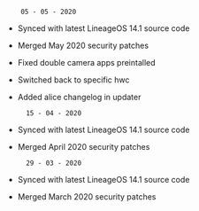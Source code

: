         05 - 05 - 2020
* Synced with latest LineageOS 14.1 source code
* Merged May 2020 security patches
* Fixed double camera apps preintalled
* Switched back to specific hwc
* Added alice changelog in updater

        15 - 04 - 2020
* Synced with latest LineageOS 14.1 source code
* Merged April 2020 security patches

        29 - 03 - 2020
* Synced with latest LineageOS 14.1 source code
* Merged March 2020 security patches
